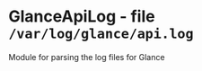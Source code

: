 GlanceApiLog - file ``/var/log/glance/api.log``
===============================================

Module for parsing the log files for Glance